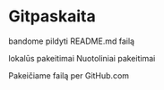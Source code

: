 # Gitpaskaita

bandome pildyti README.md failą

lokalūs pakeitimai
Nuotoliniai pakeitimai

Pakeičiame failą per GitHub.com
